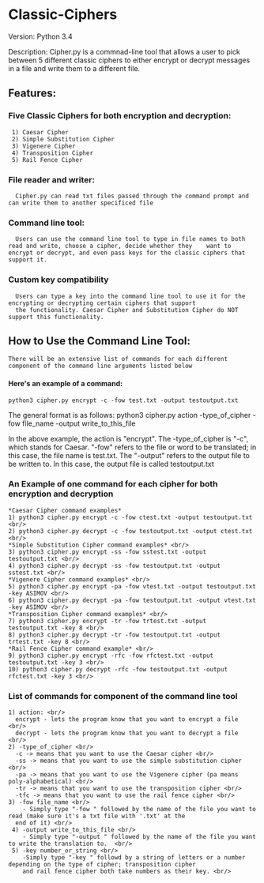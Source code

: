 # Classic-Ciphers
Version: Python 3.4

Description: Cipher.py is a commnad-line tool that allows a user to pick between 5 different classic ciphers to either encrypt or decrypt messages in a file and write them to a different file.

## Features:
  ### Five Classic Ciphers for both encryption and decryption: 
     1) Caesar Cipher
     2) Simple Substitution Cipher
     3) Vigenere Cipher
     4) Transposition Cipher
     5) Rail Fence Cipher
  ### File reader and writer: 
      Cipher.py can read txt files passed through the command prompt and can write them to another specificed file
  ### Command line tool:
      Users can use the command line tool to type in file names to both read and write, choose a cipher, decide whether they    want to encrypt or decrypt, and even pass keys for the classic ciphers that support it. 
  ### Custom key compatibility
      Users can type a key into the command line tool to use it for the encrypting or decrypting certain ciphers that support
      the functionality. Caesar Cipher and Substitution Cipher do NOT support this functionality.
      
## How to Use the Command Line Tool: 
    There will be an extensive list of commands for each different component of the command line arguments listed below 
  
  #### Here's an example of a command: 
    python3 cipher.py encrypt -c -fow test.txt -output testoutput.txt
  
  The general format is as follows: python3 cipher.py action -type_of_cipher -fow file_name -output write_to_this_file
  
  In the above example, the action is "encrypt". The -type_of_cipher is "-c", which stands for Caesar. "-fow" refers to the
  file or word to be translated; in this case, the file name is test.txt. The "-output" refers to the output file to be written
  to. In this case, the output file is called testoutput.txt
  
  ### An Example of one command for each cipher for both encryption and decryption
    *Caesar Cipher command examples* 
    1) python3 cipher.py encrypt -c -fow ctest.txt -output testoutput.txt <br/>
    2) python3 cipher.py decrypt -c -fow testoutput.txt -output ctest.txt <br/>
    *Simple Substitution Cipher command examples* <br/>
    3) python3 cipher.py encrypt -ss -fow sstest.txt -output testoutput.txt <br/>
    4) python3 cipher.py decrypt -ss -fow testoutput.txt -output sstest.txt <br/>
    *Vigenere Cipher command examples* <br/>
    5) python3 cipher.py encrypt -pa -fow vtest.txt -output testoutput.txt -key ASIMOV <br/>
    6) python3 cipher.py decrypt -pa -fow testoutput.txt -output vtest.txt -key ASIMOV <br/>
    *Transposition Cipher command examples* <br/>
    7) python3 cipher.py encrypt -tr -fow trtest.txt -output testoutput.txt -key 8 <br/>
    8) python3 cipher.py decrypt -tr -fow testoutput.txt -output trtest.txt -key 8 <br/>
    *Rail Fence Cipher command example* <br/>
    9) python3 cipher.py encrypt -rfc -fow rfctest.txt -output testoutput.txt -key 3 <br/>
    10) python3 cipher.py decrypt -rfc -fow testoutput.txt -output rfctest.txt -key 3 <br/>
  
  ### List of commands for component of the command line tool
    1) action: <br/>
      encrypt - lets the program know that you want to encrypt a file <br/>
      decrypt - lets the program know that you want to decrypt a file <br/>
    2) -type_of_cipher <br/>
      -c -> means that you want to use the Caesar cipher <br/>
      -ss -> means that you want to use the simple substitution cipher <br/>
      -pa -> means that you want to use the Vigenere cipher (pa means poly-alphabetical) <br/>
      -tr -> means that you want to use the transposition cipher <br/>
      -tfc -> means that you want to use the rail fence cipher <br/>
    3) -fow file_name <br/>
        - Simply type "-fow " followed by the name of the file you want to read (make sure it's a txt file with '.txt' at the 
      end of it) <br/>
     4) -output write_to_this_file <br/>
        - Simply type "-output " followed by the name of the file you want to write the translation to.  <br/>
     5) -key number_or_string <br/>
        -Simply type "-key " followd by a string of letters or a number depending on the type of cipher; transposition cipher
        and rail fence cipher both take numbers as their key. <br/>
 
